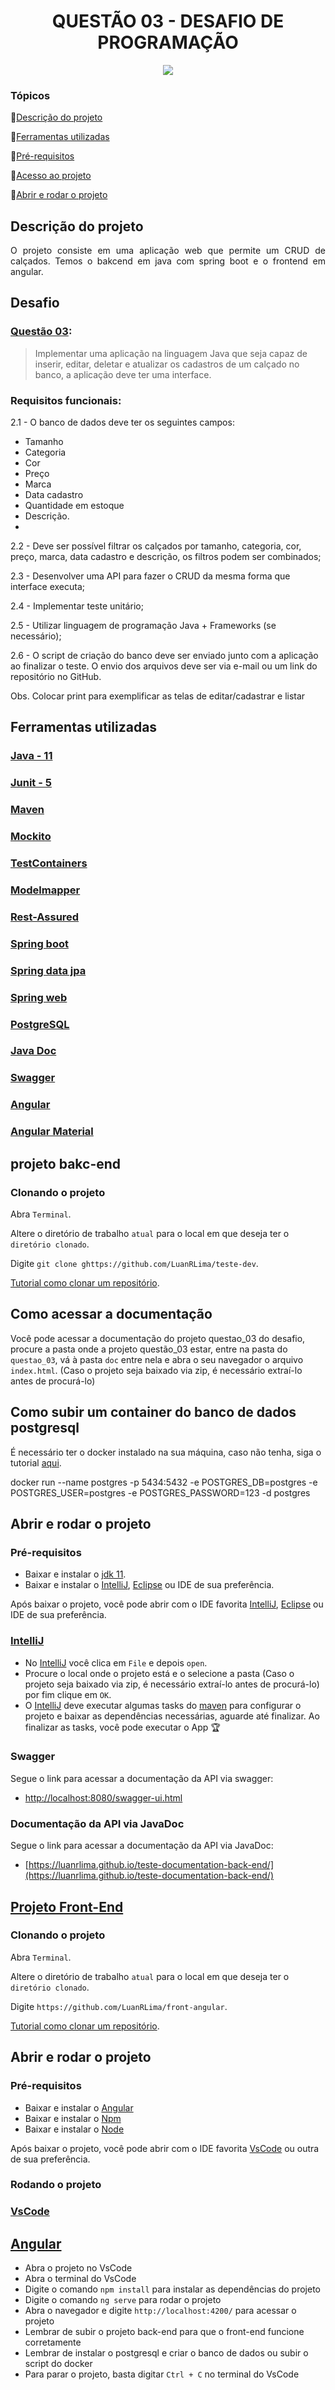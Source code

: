 <h1 align="center"> QUESTÃO 03 - DESAFIO DE PROGRAMAÇÃO </h1>
<p align="center">
<img src="http://img.shields.io/static/v1?label=STATUS&message=EM%20DESENVOLVIMENTO&color=GREEN&style=for-the-badge"/>
</p>

### Tópicos

:small_blue_diamond:[Descrição do projeto](#descrição-do-projetp)

:small_blue_diamond:[Ferramentas utilizadas](#ferramentas-utilizadas)

:small_blue_diamond:[Pré-requisitos](#pre-requisitos)

:small_blue_diamond:[Acesso ao projeto](#acesso-ao-projeto)

:small_blue_diamond:[Abrir e rodar o projeto](#abrir-e-rodar-o-projeto)

## Descrição do projeto

<p align="justify">
O projeto consiste em uma aplicação web que permite  um CRUD de calçados.
Temos o bakcend em java com spring boot e o frontend em angular.

</p>

## Desafio

### [Questão 03](https://github.com/LuanRLima/capgemini-academia-desafio-programacao/tree/master/questao_03):

>Implementar uma aplicação na linguagem Java que seja capaz de inserir, editar, deletar e
atualizar os cadastros de um calçado no banco, a aplicação deve ter uma interface.


### Requisitos funcionais:

2.1 - O banco de dados deve ter os seguintes campos:

- Tamanho
- Categoria
- Cor
- Preço
- Marca
- Data cadastro
- Quantidade em estoque
- Descrição.
- 
2.2 - Deve ser possível filtrar os calçados por tamanho, categoria, cor, preço, marca, data
cadastro e descrição, os filtros podem ser combinados;

2.3 - Desenvolver uma API para fazer o CRUD da mesma forma que interface executa;

2.4 - Implementar teste unitário;

2.5 - Utilizar linguagem de programação Java + Frameworks (se necessário);

2.6 - O script de criação do banco deve ser enviado junto com a aplicação ao finalizar o teste. O
envio dos arquivos deve ser via e-mail ou um link do repositório no GitHub. 

Obs. Colocar print para exemplificar as telas de editar/cadastrar e listar
## Ferramentas utilizadas

<h3><a href="https://www.java.com"> Java - 11</a></h3>
<h3><a href="https://junit.org/junit5"> Junit - 5</a></h3>
<h3><a href="https://maven.apache.org"> Maven</a></h3>
<h3><a href="https://site.mockito.org"> Mockito </a></h3>
<h3><a href="https://www.testcontainers.org"> TestContainers </a></h3>
<h3><a href="http://modelmapper.org"> Modelmapper</a></h3>
<h3><a href="https://rest-assured.io"> Rest-Assured</a></h3>
<h3><a href="https://spring.io/projects/spring-boot"> Spring boot </a></h3>
<h3><a href="https://spring.io/projects/spring-data-jpa"> Spring data jpa</a></h3>
<h3><a href="https://spring.io/projects/spring-ws"> Spring web</a></h3>
<h3><a href="https://www.postgresql.org/"> PostgreSQL</a></h3>
<h3><a href="https://docs.oracle.com/javase/8/docs/technotes/tools/windows/javadoc.html"> Java Doc</a></h3>
<h3><a href="https://swagger.io/"> Swagger </a></h3>
<h3><a href="https://www.java.com"> Angular</a></h3>
<h3><a href="https://www.java.com"> Angular Material</a></h3>




## projeto bakc-end


### Clonando o projeto

Abra `Terminal`.

Altere o diretório de trabalho `atual` para o local em que deseja ter o `diretório clonado`.

Digite `git clone ghttps://github.com/LuanRLima/teste-dev`.

[Tutorial como clonar um repositório](https://docs.github.com/pt/repositories/creating-and-managing-repositories/cloning-a-repository).

## Como acessar a documentação

Você pode acessar a documentação do projeto questao_03 do desafio, procure a pasta onde a projeto questão_03 estar, entre na pasta do `questao_03`, vá à pasta `doc` entre nela e abra o seu navegador o arquivo `index.html`. (Caso o projeto seja baixado via zip, é necessário extraí-lo antes de procurá-lo)

## Como subir um container do banco de dados postgresql

É necessário ter o docker instalado na sua máquina, caso não tenha, siga o tutorial [aqui](https://docs.docker.com/get-docker/).

docker run --name postgres -p 5434:5432 -e POSTGRES_DB=postgres -e POSTGRES_USER=postgres -e POSTGRES_PASSWORD=123 -d postgres

## Abrir e rodar o projeto

### Pré-requisitos
- Baixar e instalar o [jdk 11](https://www.oracle.com/br/java/technologies/javase/jdk11-archive-downloads.html).
- Baixar e instalar o [IntelliJ](https://www.jetbrains.com/pt-br/idea), [Eclipse](https://www.eclipse.org/downloads) ou IDE de sua preferência.

Após baixar o projeto, você pode abrir com o IDE favorita [IntelliJ](https://www.jetbrains.com/pt-br/idea), [Eclipse](https://www.eclipse.org/downloads) ou IDE de sua preferência.

### [IntelliJ](https://www.jetbrains.com/pt-br/idea)
- No [IntelliJ](https://www.jetbrains.com/pt-br/idea) você clica em `File` e depois `open`.
- Procure o local onde o projeto está e o selecione a pasta (Caso o projeto seja baixado via zip, é necessário extraí-lo antes de procurá-lo) por fim clique em `OK`.
- O [IntelliJ](https://www.jetbrains.com/pt-br/idea) deve executar algumas tasks do [maven](https://maven.apache.org) para configurar o projeto e baixar as dependências necessárias, aguarde até finalizar. Ao finalizar as tasks, você pode executar o App 🏆

### Swagger
Segue o link para acessar a documentação da API via swagger:
- [http://localhost:8080/swagger-ui.html](http://localhost:8080/swagger-ui.html)

### Documentação da API via JavaDoc
Segue o link para acessar a documentação da API via JavaDoc:
- [https://luanrlima.github.io/teste-documentation-back-end/](https://luanrlima.github.io/teste-documentation-back-end/)

## [Projeto Front-End](https://github.com/LuanRLima/front-angular)


### Clonando o projeto

Abra `Terminal`.

Altere o diretório de trabalho `atual` para o local em que deseja ter o `diretório clonado`.

Digite `https://github.com/LuanRLima/front-angular`.

[Tutorial como clonar um repositório](https://docs.github.com/pt/repositories/creating-and-managing-repositories/cloning-a-repository).


## Abrir e rodar o projeto

### Pré-requisitos
- Baixar e instalar o [Angular](https://angular.io/guide/setup-local)
- Baixar e instalar o [Npm](https://www.npmjs.com/get-npm)
- Baixar e instalar o [Node](https://nodejs.org/en/download/)

Após baixar o projeto, você pode abrir com o IDE favorita [VsCode](https://code.visualstudio.com/) ou outra de sua preferência.

### Rodando o projeto


### [VsCode](https://code.visualstudio.com/)
## [Angular](https://angular.io/guide/setup-local)
- Abra o projeto no VsCode
- Abra o terminal do VsCode
- Digite o comando `npm install` para instalar as dependências do projeto
- Digite o comando `ng serve` para rodar o projeto
- Abra o navegador e digite `http://localhost:4200/` para acessar o projeto
- Lembrar de subir o projeto back-end para que o front-end funcione corretamente
- Lembrar de instalar o postgresql e criar o banco de dados  ou subir o script do docker
- Para parar o projeto, basta digitar `Ctrl + C` no terminal do VsCode


